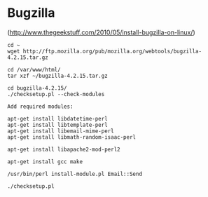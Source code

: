 # Bugzilla

(http://www.thegeekstuff.com/2010/05/install-bugzilla-on-linux/)

```
cd ~
wget http://ftp.mozilla.org/pub/mozilla.org/webtools/bugzilla-4.2.15.tar.gz
```

```
cd /var/www/html/
tar xzf ~/bugzilla-4.2.15.tar.gz
```

```
cd bugzilla-4.2.15/
./checksetup.pl --check-modules
```

```
Add required modules:
```

```
apt-get install libdatetime-perl
apt-get install libtemplate-perl
apt-get install libemail-mime-perl
apt-get install libmath-random-isaac-perl
```

```
apt-get install libapache2-mod-perl2
```

```
apt-get install gcc make
```

```
/usr/bin/perl install-module.pl Email::Send
```

```
./checksetup.pl
